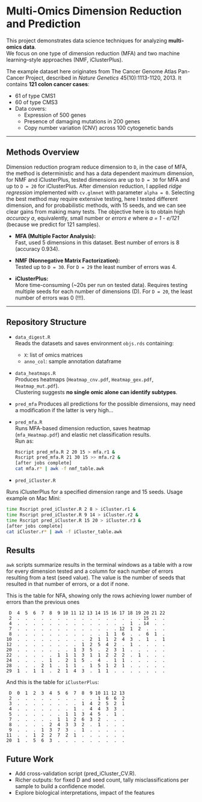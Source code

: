 # Multi-Omics Dimension Reduction and Prediction

This project demonstrates data science techniques for analyzing **multi-omics data**.  
We focus on one type of dimension reduction (MFA) and two machine learning–style approaches (NMF, iClusterPlus).

The example dataset here originates from The Cancer Genome Atlas Pan-Cancer Project, described in *Nature Genetics* 45(10):1113-1120, 2013.  It contains **121 colon cancer cases**:  
- 61 of type CMS1  
- 60 of type CMS3  
- Data covers:  
  - Expression of 500 genes  
  - Presence of damaging mutations in 200 genes  
  - Copy number variation (CNV) across 100 cytogenetic bands  

---

## Methods Overview

Dimension reduction program reduce dimension to `D`, in the case of MFA, the method is deterministic and has a data dependent maximum dimension, for NMF and
iClusterPlus, tested dimensions are up to `D = 30` for MFA and up to `D = 20` for iClusterPlus.  After dimension reduction, I applied *ridge regression* implemented with `cv.glmnet` with parameter `alpha = 0`.  Selecting the best method may require extensive testing, here I tested different dimension, and for probabilistic methods, with 15 seeds, and we can see clear gains from making many tests.  The objective here is to obtain high *accuracy a*, equivalently, small number or *errors e* where *a = 1 - e/121* (because we predict for 121 samples).

- **MFA (Multiple Factor Analysis):**  
  Fast, used 5 dimensions in this dataset. Best number of errors is 8 (accuracy 0.934).

- **NMF (Nonnegative Matrix Factorization):**  
  Tested up to `D = 30`. For `D = 29` the least number of errors was 4.

- **iClusterPlus:**  
  More time-consuming (~20s per run on tested data). Requires testing multiple seeds for each number of dimensions (D). For `D = 20`, the least number of errors was 0 (!!!). 
---

## Repository Structure

- `data_digest.R`  
  Reads the datasets and saves environment `objs.rds` containing:  
  - `X`: list of omics matrices  
  - `anno_col`: sample annotation dataframe  

- `data_heatmaps.R`  
  Produces heatmaps (`Heatmap_cnv.pdf`, `Heatmap_gex.pdf`, `Heatmap_mut.pdf`).  
  Clustering suggests **no single omic alone can identify subtypes**.

- `pred_mfa`
  Produces all predictions for the possible dimensions, may need a modification if the latter is very high...
  
- `pred_mfa.R`  
  Runs MFA-based dimension reduction, saves heatmap (`mfa_Heatmap.pdf`) and elastic net classification results.  
  Run as:  
  ```bash
  Rscript pred_mfa.R 2 20 15 > mfa.r1 &
  Rscript pred_mfa.R 21 30 15 >> mfa.r2 &
  [after jobs complete]
  cat mfa.r* | awk -f nmf_table.awk 
  ```  
- `pred_iCluster.R`

Runs iClusterPlus for a specified dimension range and 15 seeds.
Usage example on Mac Mini:

```bash
time Rscript pred_iCluster.R 2 8 > iCluster.r1 &
time Rscript pred_iCluster.R 9 14 > iCluster.r2 &
time Rscript pred_iCluster.R 15 20 > iCluster.r3 &
[after jobs complete]
cat iCluster.r* | awk -f iCluster_table.awk
```
## Results

`awk` scripts summarize results in the terminal windows as a table with a row for every dimension tested and
a column for each number of errors resulting from a test (seed value).  The value is the number of seeds that
resulted in that number of errors, or a dot if none.

This is the table for NFA, showing only the rows achieving lower number of errors than the previous ones

```
 D  4  5  6  7  8  9 10 11 12 13 14 15 16 17 18 19 20 21 22
 2  .  .  .  .  .  .  .  .  .  .  .  .  .  .  .  . 15  .  .
 4  .  .  .  .  .  .  .  .  .  .  .  .  .  .  1  . 14  .  .
 7  .  .  .  .  .  .  .  .  .  .  .  .  . 12  1  2  .  .  .
 8  .  .  .  .  .  .  .  .  .  .  .  1  1  6  .  .  6  1  .
10  .  .  .  .  .  .  .  .  .  2  1  1  2  4  3  .  1  .  1
12  .  .  .  .  .  .  .  .  1  2  5  4  2  .  1  .  .  .  .
20  .  .  .  .  .  .  .  1  3  5  .  2  3  1  .  .  .  .  .
22  .  .  .  .  .  1  1  1  3  1  1  2  2  2  .  1  .  .  .
24  .  .  .  .  1  .  2  1  5  .  4  .  1  1  .  .  .  .  .
28  .  .  .  2  1  .  1  1  .  1  5  1  2  1  .  .  .  .  .
29  1  .  1  1  .  2  1  4  3  .  1  1  .  .  .  .  .  .  .
```

And this is the table for `iClusterPlus`:
```
 D  0  1  2  3  4  5  6  7  8  9 10 11 12 13
 2  .  .  .  .  .  .  .  .  .  .  1  6  6  2
 3  .  .  .  .  .  .  .  .  1  4  2  5  2  1
 4  .  .  .  .  .  .  .  1  .  4  4  3  3  .
 5  .  .  .  .  .  .  1  1  3  4  5  .  1  .
 7  .  .  .  .  .  1  1  2  6  3  2  .  .  .
 8  .  .  .  .  2  4  3  3  2  .  1  .  .  .
 9  .  .  .  1  3  7  3  .  1  .  .  .  .  .
11  .  .  1  2  2  7  2  1  .  .  .  .  .  .
20  1  .  5  6  3  .  .  .  .  .  .  .  .  .
```


## Future Work
- Add cross-validation script (pred_iCluster_CV.R).
- Richer outputs: for fixed D and seed count, tally misclassifications per sample to build a confidence model.
- Explore biological interpretations, impact of the features

